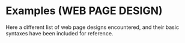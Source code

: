 # Examples (WEB PAGE DESIGN)
Here a different list of web page designs encountered, and their basic syntaxes have been included for reference.